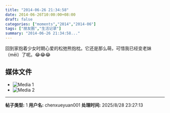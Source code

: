 ```yaml
---
title: "2014-06-26 21:34:58"
date: 2014-06-26T10:00:00+08:00
draft: false
categories: ["moments","2014","2014-06"]
tags: ["朋友圈","生活记录"]
summary: "2014-06-26 21:34:58..."
---
```


回到家抱着少女时期心爱的松弛熊抱枕。它还是那么萌，可惜我已经变老妹（mēi）了呢。😂😂😂

## 媒体文件

- ![Media 1](/Moments/photos/2014-06-26/201406262134580.jpg)
- ![Media 2](/Moments/photos/2014-06-26/201406262134581.jpg)

---

**帖子类型:** 1
**用户名:** chenxueyuan001
**处理时间:** 2025/8/28 23:27:13